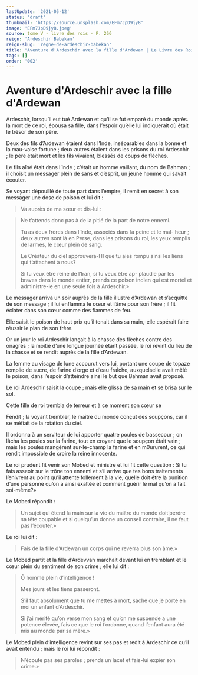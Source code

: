 ```yaml
---
lastUpdate: '2021-05-12'
status: 'draft'
thumbnail: 'https://source.unsplash.com/EFm7JpD9jy8'
image: 'EFm7JpD9jy8.jpeg'
source: tome V - livre des rois - P. 266
reign: 'Ardeschir Babekan'
reign-slug: 'regne-de-ardeschir-babekan'
title: "Aventure d'Ardeschir avec la fille d'Ardewan | Le Livre des Rois | Shâhnâmeh"
tags: []
order: '002'
---
```


# Aventure d'Ardeschir avec la fille d'Ardewan

Ardeschir, lorsqu’il eut tué Ardewan et qu’il se fut emparé du monde après. la mort de ce roi, épousa sa fille, dans l’espoir qu’elle lui indiquerait où était le trésor de son père.

Deux des fils d’Ardewan étaient dans l’Inde, inséparables dans la bonne et la mau-vaise fortune ; deux autres étaient dans les prisons du roi Ardeschir ; le père était mort et les fils vivaient, blessés de coups de flèches.

Le fils aîné était dans l’Inde ; c’était un homme vaillant, du nom de Bahman ; il choisit un messager plein de sans et d’esprit, un jeune homme qui savait écouter.

Se voyant dépouillé de toute part dans l’empire, il remit en secret à son messager une dose de poison et lui dit :

> Va auprès de ma sœur et dis-lui :

> Ne t’attends donc pas à de la pitié de la part de notre ennemi.
>
> Tu as deux frères dans l’Inde, associés dans la peine et le mal- heur ; deux autres sont là en Perse, dans les prisons du roi, les yeux remplis de larmes, le cœur plein de sang.
>
> Le Créateur du ciel approuvera-HI que tu aies rompu ainsi les liens qui t’attachent à nous?
>
> Si tu veux être reine de l’Iran, si tu veux être ap- plaudie par les braves dans le monde entier, prends ce poison indien qui est mortel et administre-le en une seule fois à Ardeschir.»

Le messager arriva un soir auprès de la fille illustre d’Ardewan et s’acquitte de son message ; il lui enflamma le cœur et l’âme pour son frère ; il fit éclater dans son cœur comme des flammes de feu.

Elle saisit le poison de haut prix qu’il tenait dans sa main,-elle espérait faire réussir le plan de son frère.

Or un jour le roi Ardeschir lançait à la chasse des flèches contre des onagres ; la moitié d’une longue journée étant passée, le roi revint du lieu de la chasse et se rendit auprès de la fille d’Ardewan.

La femme au visage de lune accourut vers lui, portant une coupe de topaze remplie de sucre, de farine d’orge et d’eau fraîche, auxquelselle avait mêlé le poison, dans l’espoir d’atteindre ainsi le but que Bahman avait proposé.

Le roi Ardeschir saisit la coupe ; mais elle glissa de sa main et se brisa sur le sol.

Cette fille de roi trembla de terreur et à ce moment son cœur se

Fendit ; la voyant trembler, le maître du monde conçut des soupçons, car il se méfiait de la rotation du ciel.

Il ordonna à un serviteur de lui apporter quatre poules de bassecour ; on lâcha les poules sur la farine, tout en croyant que le soupçon était vain ; mais les poules mangèrent sur-le-champ la farine et en m0ururent, ce qui rendit impossible de croire la reine innocente.

Le roi prudent fit venir son Mobed et ministre et lui fit cette question : Si tu fais asseoir sur le trône ton ennemi et s’il arrive que tes bons traitements l’enivrent au point qu’il attente follement à la vie, quelle doit être la punition d’une personne qu’on a ainsi exaltée et comment guérir le mal qu’on a fait soi-même?»

Le Mobed répondit :

> Un sujet qui étend la main sur la vie du maître du monde doit’perdre sa tête coupable et si quelqu’un donne un conseil contraire, il ne faut pas l’écouter.»

Le roi lui dit :

> Fais de la fille d’Ardewan un corps qui ne reverra plus son âme.»

Le Mobed partit et la fille d’Ardevvan marchait devant lui en tremblant et le cœur plein du sentiment de son crime ; elle lui dit :

> Ô homme plein d’intelligence !
>
> Mes jours et les tiens passeront.
>
> S’il faut absolument que tu me mettes à mort, sache que je porte en moi un enfant d’Ardeschir.
>
> Si j’ai mérité qu’on verse mon sang et qu’on me suspende a une potence élevée, fais ce que le roi t’ordonne, quand l’enfant aura été mis au monde par sa mère.»

Le Mobed plein d’intelligence revint sur ses pas et redit à Ardeschir ce qu’il avait entendu ; mais le roi lui répondit :

> N’écoute pas ses paroles ; prends un lacet et fais-lui expier son crime.»
